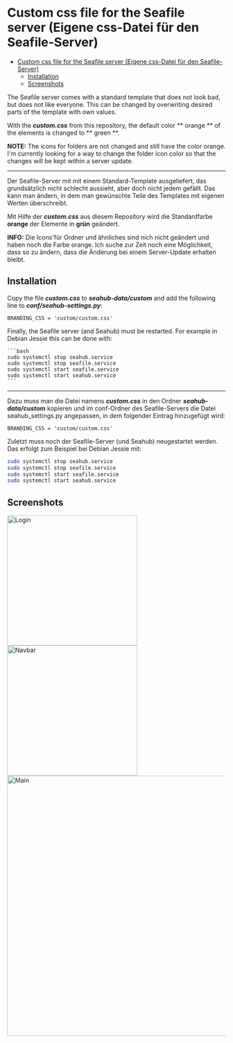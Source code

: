 # Custom css file for the Seafile server (Eigene css-Datei für den Seafile-Server)

 * [Custom css file for the Seafile server (Eigene css-Datei für den Seafile-Server)](#custom-css-file-for-the-seafile-server-eigene-css-datei-für-den-seafile-server)
      * [Installation](#installation)
      * [Screenshots](#screenshots)

The Seafile server comes with a standard template that does not look bad, but does not like everyone. This can be changed by overwriting desired parts of the template with own values.

With the ***custom.css*** from this repository, the default color ** orange ** of the elements is changed to ** green **.

**NOTE:** The icons for folders are not changed and still have the color orange. I'm currently looking for a way to change the folder icon color so that the changes will be kept within a server update.

---

Der Seafile-Server mit mit einem Standard-Template ausgeliefert, das grundsätzlich nicht schlecht aussieht, aber doch nicht jedem gefällt. Das kann man ändern, in dem man gewünschte Teile des Templates mit eigenen Werten überschreibt.

Mit Hilfe der ***custom.css*** aus diesem Repository wird die Standardfarbe **orange** der Elemente in **grün** geändert.

**INFO:** Die Icons'für Ordner und ähnliches sind nich nicht geändert und haben noch die Farbe orange. Ich suche zur Zeit noch eine Möglichkeit, dass so zu ändern, dass die Änderung bei einem Server-Update erhalten bleibt.

## Installation

Copy the file ***custom.css*** to ***seahub-data/custom*** and add the following line to ***conf/seahub-settings.py***:

    BRANDING_CSS = 'custom/custom.css'

Finally, the Seafile server (and Seahub) must be restarted. For example in Debian Jessie this can be done with:

    ```bash
    sudo systemctl stop seahub.service
    sudo systemctl stop seafile.service
    sudo systemctl start seafile.service
    sudo systemctl start seahub.service
    ```
---

Dazu muss man die Datei namens ***custom.css*** in den Ordner ***seahub-data/custom*** kopieren und im conf-Ordner des Seafile-Servers die Datei seahub_settings.py angepassen, in dem folgender Eintrag hinzugefügt wird:

    BRANDING_CSS = 'custom/custom.css'

Zuletzt muss noch der Seafile-Server (und Seahub) neugestartet werden. Das erfolgt zum Beispiel bei Debian Jessie mit:

```bash
sudo systemctl stop seahub.service
sudo systemctl stop seafile.service
sudo systemctl start seafile.service
sudo systemctl start seahub.service
```
## Screenshots

<img src="https://raw.githubusercontent.com/focmb/seafile_custom_css_green/master/screenshot1.png" alt="Login" width="300"> <img src="https://raw.githubusercontent.com/focmb/seafile_custom_css_green/master/screenshot2.png" alt="Navbar" width="300">
<img src="https://raw.githubusercontent.com/focmb/seafile_custom_css_green/master/screenshot3.png" alt="Main" width="600">
